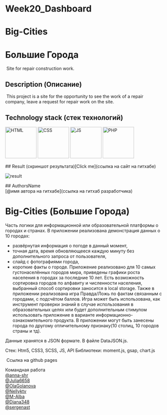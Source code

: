 # Week20_Dashboard
# Big-Cities
# Большие Города
​
Site for repair construction work.
​
## Description (Описание)
​
This project is a site for the opportunity to see the work of a repair company, leave a request for repair work on the site.
​
​
## Technology stack (стек технологий)
<p>
<img src="assets/img/HTML.png" alt="HTML" width="100rem"/>
<img src="assets/img/CSS.png" alt="CSS" width="100rem"/>
<img src="assets/img/JS.png" alt="JS" width="100rem"/>
<img src="assets/img/PHP.png" alt="PHP" width="100rem"/>
</p>
​
​
## Result (скриншот результата)
​
[Сlick me](ссылка на сайт на гитхабе)
<p><img src="assets/img/forReadme1.jpg" alt="result"/>
</p>
​
​
## Authors
​
Name<br>
[@имя автора на гитхабе](ссылка на гитхаб разработчика)
​

# Big-Cities (Большие Города)

Часть логики для информационной или образовательной платформы о городах и странах. 
В приложении реализована демонстрация данных о 10 городах: 
- развёрнутая информация о погоде в данный момент, 
- точная дата, время обновляющееся каждую минуту без дополнительного запроса от пользователя, 
- слайд с фотографиями города, 
- короткие факты о городе. 
Приложение реализовано для 10 самых густонаселённых городов мира, приведены графики роста населения в городах за последние 10 лет. 
Есть возможность сортировка городов по алфавиту и численности населения, выбранный способ сортировки заносится в local storage.
Также в приложении реализована игра Правда/Ложь по фактам связанным с городами, с подсчётом баллов. Игра может быть использована, как инструмент проверки знаний в случае использования в образовательных целях или будет дополнительным стимулом использовать приложение в варианте информационно-ознакомительного продукта. 
В приложении могут быть занесены города по другому отличительному признаку(10 столиц, 10 городов страны и тд).

​Данные хранятся в JSON формате. В файле DataJSON.js.
​

Стек: Htm5, CSS3, SCSS, JS, API
Библиотеки: moment.js, gsap, chart.js

​
Ссылка на github pages 

Командная работа <br>
[@anna-shr](https://github.com/anna-shr) <br>
[@Julia6658](https://github.com/Julia6658) <br>
[@OlaGolanova](https://github.com/OlaGolanova) <br>
[@Nellyktv](https://github.com/Nellyktv) <br>
[@M-Alba](https://github.com/M-Alba) <br>
[@Diana348](https://github.com/Diana348) <br>
[@sergenast](https://github.com/sergenast)
​